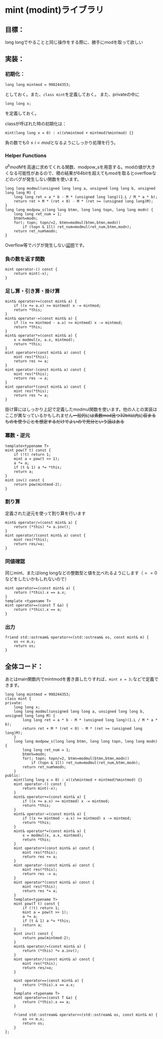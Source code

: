 # mint (modint)ライブラリ

## 目標：
long longでやることと同じ操作をする際に、勝手にmodを取って欲しい

## 実装：

### 初期化：

```
long long mintmod = 998244353;
```

としておく。また、`class mint`を定義しておく。
また、privateの中に

```
long long x;
```

を定義しておく。

classが呼ばれた時の初期化は：

```
mint(long long x = 0) : x((x%mintmod + mintmod)%mintmod) {}
```

負の数でも$0 \leq i < mod$となるようにしっかり処理を行う。

### Helper Functions

$a^b mod M$を高速に求めてくれる関数、modpow_sを用意する。modの値が大きくなる可能性があるので、積の結果が64bitを超えてもmodを取るとoverflowなどのバグが発生しない関数を使います。

```
long long modmul(unsigned long long a, unsigned long long b, unsigned long long M) {
    long long ret = a * b - M * (unsigned long long)(1.L / M * a * b);
    return ret + M * (ret < 0) - M * (ret >= (unsigned long long)M);
}
long long modpow_s(long long btmn, long long topn, long long modn) {
    long long ret_num = 1;
    btmn%=modn;
    for(; topn; topn/=2, btmn=modmul(btmn,btmn,modn))
        if (topn & 1ll) ret_num=modmul(ret_num,btmn,modn);
    return ret_num%modn;
} 
```

Overflow等でバグが発生しない[証明](https://github.com/kth-competitive-programming/kactl/blob/main/doc/modmul-proof.md)です。

### 負の数を返す関数

```
mint operator-() const {
    return mint(-x);
}
```

### 足し算・引き算・掛け算

```
mint& operator+=(const mint& a) {
    if ((x += a.x) >= mintmod) x -= mintmod;
    return *this;
}
mint& operator-=(const mint& a) {
    if ((x += mintmod - a.x) >= mintmod) x -= mintmod;
    return *this;
}
mint& operator*=(const mint& a) {
    x = modmul(x, a.x, mintmod);
    return *this;
}
mint operator+(const mint& a) const {
    mint res(*this);
    return res += a;
}
mint operator-(const mint& a) const {
    mint res(*this);
    return res -= a;
}
mint operator*(const mint& a) const {
    mint res(*this);
    return res *= a;
}
```

掛け算にはしっかり上記で定義したmodmul関数を使います。他の人との実装はここが異なっているかもしれません<s>一般的には素数mod且つ32bit以内に収まるものを使うことを想定するだけでよいので充分という話はある</s>

### 冪数・逆元

```
template<typename T>
mint pow(T t) const {
    if (!t) return 1;
    mint a = pow(t >> 1);
    a *= a;
    if (t & 1) a *= *this;
    return a;
}
mint inv() const {
    return pow(mintmod-2);
}
```

### 割り算

定義された逆元を使って割り算を行います

```
mint& operator/=(const mint& a) {
    return (*this) *= a.inv();
}
mint operator/(const mint& a) const {
    mint res(*this);
    return res/=a;
}
```

### 同値確認

同じmint、またはlong longなどの整数型と値を比べれるようにします（$== 0$ などをしたいかもしれないので）

```
mint operator==(const mint& a) {
    return (*this).x == a.x;
}
template <typename T>
mint operator==(const T &a) {
    return (*this).x == a;
}
```

### 出力

```
friend std::ostream& operator<<(std::ostream& os, const mint& m) {
    os << m.x;
    return os;
}
```

## 全体コード：

あとはmain関数内でmintmodを書き直したりすれば、`mint x = 3;`などで定義できます。

```
long long mintmod = 998244353;
class mint {
private:
    long long x;
    long long modmul(unsigned long long a, unsigned long long b, unsigned long long M) {
        long long ret = a * b - M * (unsigned long long)(1.L / M * a * b);
        return ret + M * (ret < 0) - M * (ret >= (unsigned long long)M);
    }
    long long modpow_s(long long btmn, long long topn, long long modn) {
        long long ret_num = 1;
        btmn%=modn;
        for(; topn; topn/=2, btmn=modmul(btmn,btmn,modn))
            if (topn & 1ll) ret_num=modmul(ret_num,btmn,modn);
        return ret_num%modn;
    } 
public:
    mint(long long x = 0) : x((x%mintmod + mintmod)%mintmod) {}
    mint operator-() const {
        return mint(-x);
    }
    mint& operator+=(const mint& a) {
        if ((x += a.x) >= mintmod) x -= mintmod;
        return *this;
    }
    mint& operator-=(const mint& a) {
        if ((x += mintmod - a.x) >= mintmod) x -= mintmod;
        return *this;
    }
    mint& operator*=(const mint& a) {
        x = modmul(x, a.x, mintmod);
        return *this;
    }
    mint operator+(const mint& a) const {
        mint res(*this);
        return res += a;
    }
    mint operator-(const mint& a) const {
        mint res(*this);
        return res -= a;
    }
    mint operator*(const mint& a) const {
        mint res(*this);
        return res *= a;
    }
    template<typename T>
    mint pow(T t) const {
        if (!t) return 1;
        mint a = pow(t >> 1);
        a *= a;
        if (t & 1) a *= *this;
        return a;
    }
    mint inv() const {
        return pow(mintmod-2);
    }
    mint& operator/=(const mint& a) {
        return (*this) *= a.inv();
    }
    mint operator/(const mint& a) const {
        mint res(*this);
        return res/=a;
    }

    mint operator==(const mint& a) {
        return (*this).x == a.x;
    }
    template <typename T>
    mint operator==(const T &a) {
        return (*this).x == a;
    }

    friend std::ostream& operator<<(std::ostream& os, const mint& m) {
        os << m.x;
        return os;
    }
};
```